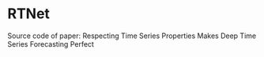 # RTNet
Source code of paper: Respecting Time Series Properties Makes Deep Time Series Forecasting Perfect
